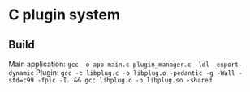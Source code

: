 # C plugin system
## Build
Main application: `gcc -o app main.c plugin_manager.c -ldl -export-dynamic`
Plugin: `gcc -c libplug.c -o libplug.o -pedantic -g -Wall -std=c99 -fpic -I. && gcc libplug.o -o libplug.so -shared`
